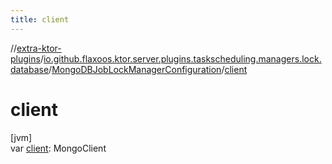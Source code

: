 ```yaml
---
title: client
---
```


//[extra-ktor-plugins](../../../index.md)/[io.github.flaxoos.ktor.server.plugins.taskscheduling.managers.lock.database](../index.md)/[MongoDBJobLockManagerConfiguration](index.md)/[client](client.md)

# client

[jvm]\
var [client](client.md): MongoClient





